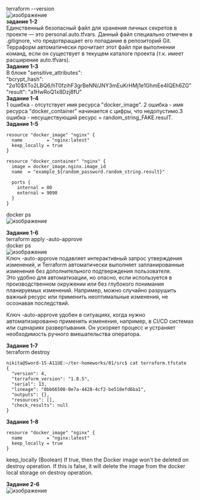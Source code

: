 terraform --version  
![изображение](https://github.com/user-attachments/assets/844e0478-4f39-4612-b417-6a554f03eb60)  
**задание 1-2**  
Единственный безопасный файл для хранения личных секретов в проекте — это personal.auto.tfvars. Данный файл специально отмечен в .gitignore, что предотвращает его попадание в репозиторий Git.
Терраформ автоматически прочитает этот файл при выполнении команд, если он существует в текущем каталоге проекта (т.к. имеет расширение auto.tfvars).  
**Задание 1-3**  
В блоке "sensitive_attributes":  
"bcrypt_hash": "$2a$10$XTo2LBQ6/hT0fzihF3grBeNN/JNY3mEuKrHMj1e1GhmEe4IQEh6ZG"  
"result": "a1HwRoQ1x8Dzj8fU"  
**Задание 1-4**  
1 ошибка - отсутствует имя ресурса "docker_image". 2 ошибка - имя ресурса "docker_container" начинается с цифры, что недопустимо.3 ошибка - несуществующий ресурс = random_string_FAKE.resulT.  
**Задание 1-5**  
```
resource "docker_image" "nginx" {
  name         = "nginx:latest"
  keep_locally = true
}

resource "docker_container" "nginx" {
  image = docker_image.nginx.image_id
  name  = "example_${random_password.random_string.result}"

  ports {
    internal = 80
    external = 9090
  }
}
```    
docker ps  
![изображение](https://github.com/user-attachments/assets/5f7d1d2f-eb69-4737-bd54-c07bac4dcc2f)  

**Задание 1-6**  
terraform apply -auto-approve  
docker ps  
![изображение](https://github.com/user-attachments/assets/657bf783-39f8-458a-8563-cfe22ae8dbf8)  
Ключ -auto-approve подавляет интерактивный запрос утверждения изменений, и Terraform автоматически выполняет запланированные изменения без дополнительного подтверждения пользователя.  
Это удобно для автоматизации, но опасно, если используется в производственном окружении или без глубокого понимания планируемых изменений. Например, можно случайно разрушить важный ресурс или применить неоптимальные изменения, не осознавая последствий.  

Ключ -auto-approve удобен в ситуациях, когда нужно автоматизированно применять изменения, например, в CI/CD системах или сценариях развертывания. 
Он ускоряет процесс и устраняет необходимость ручного вмешательства оператора.  

**Задание 1-7**  
terraform destroy  

```
nikita@Sword-15-A11UE:~/ter-homeworks/01/src$ cat terraform.tfstate
{
  "version": 4,
  "terraform_version": "1.8.5",
  "serial": 13,
  "lineage": "0bb66508-0e7a-4428-4cf2-be510efd6ba1",
  "outputs": {},
  "resources": [],
  "check_results": null
}
```
**Задание 1-8**  
```
resource "docker_image" "nginx" {
  name         = "nginx:latest"
  keep_locally = true
}
```  
keep_locally (Boolean) If true, then the Docker image won't be deleted on destroy operation. If this is false, it will delete the image from the docker local storage on destroy operation.


**Задание 2-6**  
![изображение](https://github.com/user-attachments/assets/59a42703-5f13-4318-ba06-a7e2ce3b4491)  


